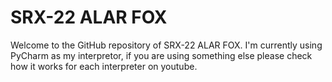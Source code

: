 # SRX-22 ALAR FOX
Welcome to the GitHub repository of SRX-22 ALAR FOX. I'm currently using PyCharm as my interpretor, if you are using something else please check how it works for each interpreter on youtube.
